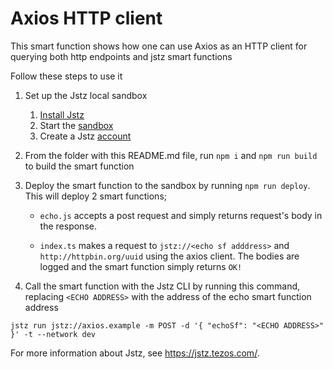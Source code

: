 # Axios HTTP client

This smart function shows how one can use Axios as an HTTP client for querying both http endpoints and jstz smart functions

Follow these steps to use it

1.  Set up the Jstz local sandbox

    1. [Install Jstz](https://jstz.tezos.com/installation)
    1. Start the [sandbox](https://jstz.tezos.com/sandbox)
    1. Create a Jstz [account](https://jstz.tezos.com/architecture/accounts)

2.  From the folder with this README.md file, run `npm i` and `npm run build` to build the smart function

3.  Deploy the smart function to the sandbox by running `npm run deploy`. This will deploy 2 smart functions;

    - `echo.js` accepts a post request and simply returns request's body in the response.

    - `index.ts` makes a request to `jstz://<echo sf adddress>` and `http://httpbin.org/uuid` using the axios client. The bodies are logged and the smart function simply returns `OK!`

4.  Call the smart function with the Jstz CLI by running this command, replacing `<ECHO ADDRESS>` with the address of the echo smart function address

```shell
jstz run jstz://axios.example -m POST -d '{ "echoSf": "<ECHO ADDRESS>" }' -t --network dev
```

For more information about Jstz, see https://jstz.tezos.com/.
